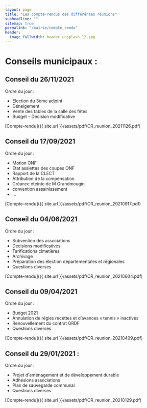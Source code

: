 ```yaml
---
layout: page
title: "Les compte-rendus des différéntes réunions"
subheadline: ""
sitemap: true
permalink: "/mairie/compte_rendu"
header:
  image_fullwidth: header_unsplash_12.jpg
---
```






# Conseils municipaux : 


## Conseil du 26/11/2021

Ordre du jour :
  - Election du 3ème adjoint
  - Déneigement
  - Vente des tables de la salle des fêtes
  - Budget – Décision modificative

 [Compte-rendu]({{ site.url }}/assets/pdf/CR_reunion_20211126.pdf)

## Conseil du 17/09/2021

Ordre du jour : 
- Motion ONF
- Etat assiettes des coupes ONF
- Rapport de la CLECT
- Attribution de la compensation
- Créance éteinte de M Grandmougin
- convention assainissement
- ...

 [Compte-rendu]({{ site.url }}/assets/pdf/CR_reunion_20210917.pdf)

## Conseil du 04/06/2021

Ordre du jour : 
- Subvention des associations
- Décisions modificatives
- Tarifications cimetières
- Archivage
- Préparation des élection départementales et régionales
- Questions diverses

 [Compte-rendu]({{ site.url }}/assets/pdf/CR_reunion_20210604.pdf)

## Conseil du 09/04/2021

Ordre du jour : 
- Budget 2021
- Annulation de régies recettes et d’avances « tennis » inactives  
- Renouvellement du contrat GRDF   
- Questions diverses 

 [Compte-rendu]({{ site.url }}/assets/pdf/CR_reunion_20210409.pdf)

## Conseil du 29/01/2021 : 

Ordre du jour : 
- Projet d'aménagement et de développement durable 
- Adhésions associations 
- Plan de sauvegarde communal 
- Questions diverses 

 [Compte-rendu]({{ site.url }}/assets/pdf/CR_reunion_20210129.pdf)
 







